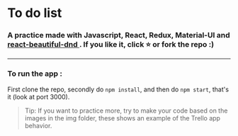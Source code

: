 # To do list 
### A practice made with Javascript, React, Redux, Material-UI and <a href='https://www.npmjs.com/package/react-beautiful-dnd'> react-beautiful-dnd </a>. If you like it,  click ⭐ or fork the repo :) 
---
### To run the app : 
First clone the repo, secondly do `npm install`, and then do `npm start`,  that's it (look at port 3000).
> Tip: If you want to practice more, try to make your code based on the images in the img folder, these shows an example of the Trello app behavior.
